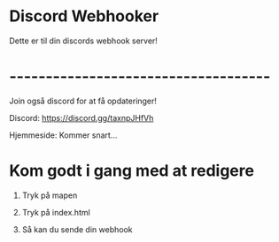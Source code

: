 # Discord Webhooker


Dette er til din discords webhook server!


# ------------------------------------

Join også discord for at få opdateringer!

Discord: https://discord.gg/taxnpJHfVh


Hjemmeside: Kommer snart...
 


# Kom godt i gang med at redigere 

1. Tryk på mapen

2. Tryk på index.html

3. Så kan du sende din webhook
